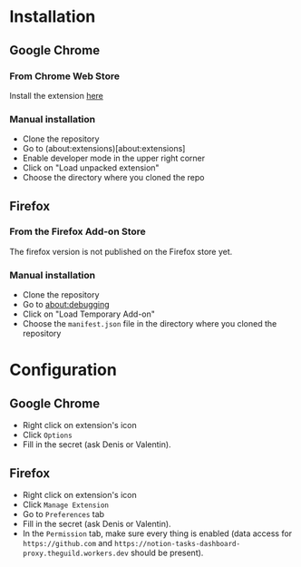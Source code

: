 # Installation

## Google Chrome

### From Chrome Web Store

Install the extension [here](https://chromewebstore.google.com/detail/the-guild-helper/dbnefnepgjnoidmnfinndeamkbbiliok)

### Manual installation

- Clone the repository
- Go to (about:extensions)[about:extensions]
- Enable developer mode in the upper right corner
- Click on "Load unpacked extension"
- Choose the directory where you cloned the repo

## Firefox

### From the Firefox Add-on Store

The firefox version is not published on the Firefox store yet.

### Manual installation

- Clone the repository
- Go to <a href="about:debugging#/runtime/this-firefox">about:debugging</a>
- Click on "Load Temporary Add-on"
- Choose the `manifest.json` file in the directory where you cloned the repository

# Configuration

## Google Chrome

- Right click on extension's icon
- Click `Options`
- Fill in the secret (ask Denis or Valentin).

## Firefox

- Right click on extension's icon
- Click `Manage Extension`
- Go to `Preferences` tab
- Fill in the secret (ask Denis or Valentin).
- In the `Permission` tab, make sure every thing is enabled (data access for `https://github.com` and `https://notion-tasks-dashboard-proxy.theguild.workers.dev` should be present).
